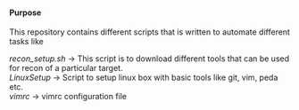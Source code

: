 #### Purpose  


This repository contains different scripts that is written to automate different tasks like  

*recon_setup.sh* -> This script is to download different tools that can be used for recon of a particular target.  
*LinuxSetup* -> Script to setup linux box with basic tools like git, vim, peda etc.  
*vimrc* -> vimrc configuration file  

